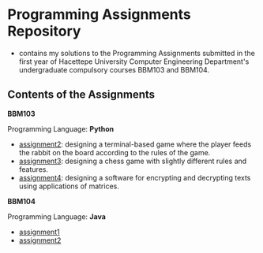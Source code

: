 # Programming Assignments Repository

* contains my solutions to the Programming Assignments submitted in the first year of Hacettepe University Computer Engineering Department's undergraduate compulsory courses BBM103 and BBM104.

## Contents of the Assignments

**BBM103**

Programming Language: **Python**

* [assignment2](https://github.com/buseorak/school-assignments/tree/main/BBM103/assignment2): designing a terminal-based game where the player feeds the rabbit on the board according to the rules of the game.
* [assignment3](https://github.com/buseorak/school-assignments/tree/main/BBM103/assignment3): designing a chess game with slightly different rules and features.
* [assignment4](https://github.com/buseorak/school-assignments/tree/main/BBM103/assignment4): designing a software for encrypting and decrypting texts using applications of matrices.

**BBM104**

Programming Language: **Java**

* [assignment1](https://github.com/buseorak/school-assignments/tree/main/BBM104/assignment1)
* [assignment2](https://github.com/buseorak/school-assignments/tree/main/BBM104/assignment2)

